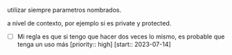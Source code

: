 utilizar siempre parametros nombrados.

a nivel de contexto, por ejemplo si es private y protected.



- [ ] Mi regla es que si tengo que hacer dos veces lo mismo, es probable que tenga un uso más  [priority:: high]  [start:: 2023-07-14]
